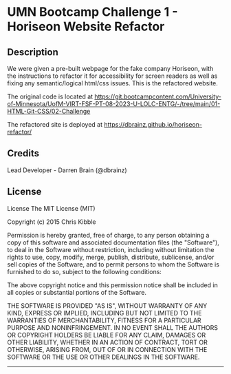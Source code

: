 # UMN Bootcamp Challenge 1 - Horiseon Website Refactor

## Description

We were given a pre-built webpage for the fake company Horiseon, with the instructions to refactor it for accessibility for screen readers as well as fixing any semantic/logical html/css issues.
This is the refactored website.

The original code is located at https://git.bootcampcontent.com/University-of-Minnesota/UofM-VIRT-FSF-PT-08-2023-U-LOLC-ENTG/-/tree/main/01-HTML-Git-CSS/02-Challenge

The refactored site is deployed at https://dbrainz.github.io/horiseon-refactor/


## Credits

Lead Developer - Darren Brain (@dbrainz)

## License

License
The MIT License (MIT)

Copyright (c) 2015 Chris Kibble

Permission is hereby granted, free of charge, to any person obtaining a copy of this software and associated documentation files (the "Software"), to deal in the Software without restriction, including without limitation the rights to use, copy, modify, merge, publish, distribute, sublicense, and/or sell copies of the Software, and to permit persons to whom the Software is furnished to do so, subject to the following conditions:

The above copyright notice and this permission notice shall be included in all copies or substantial portions of the Software.

THE SOFTWARE IS PROVIDED "AS IS", WITHOUT WARRANTY OF ANY KIND, EXPRESS OR IMPLIED, INCLUDING BUT NOT LIMITED TO THE WARRANTIES OF MERCHANTABILITY, FITNESS FOR A PARTICULAR PURPOSE AND NONINFRINGEMENT. IN NO EVENT SHALL THE AUTHORS OR COPYRIGHT HOLDERS BE LIABLE FOR ANY CLAIM, DAMAGES OR OTHER LIABILITY, WHETHER IN AN ACTION OF CONTRACT, TORT OR OTHERWISE, ARISING FROM, OUT OF OR IN CONNECTION WITH THE SOFTWARE OR THE USE OR OTHER DEALINGS IN THE SOFTWARE.

---